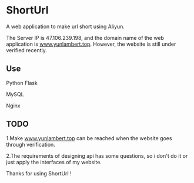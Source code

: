 # ShortUrl
A web application to make url short using Aliyun.

The Server IP is 47.106.239.198, and the domain name of the web application is www.yunlambert.top. However, the website is still under verified recently.

## Use

Python Flask

MySQL

Nginx

## TODO

1.Make www.yunlambert.top can be reached when the website goes through verification.

2.The requirements of designing api has some questions, so i don't do it or just apply the interfaces of my website.



Thanks for using ShortUrl !

